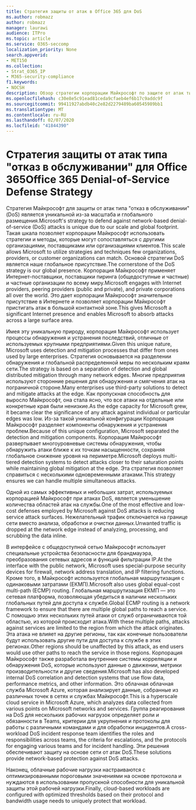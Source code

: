 ```yaml
---
title: Стратегия защиты от атак в Office 365 для DoS
ms.author: robmazz
author: robmazz
manager: laurawi
audience: ITPro
ms.topic: article
ms.service: O365-seccomp
localization_priority: None
search.appverid:
- MET150
ms.collection:
- Strat_O365_IP
- M365-security-compliance
f1.keywords:
- NOCSH
description: Обзор стратегии корпорации Майкрософт по защите от атак типа "отказ в обслуживании" (DoS).
ms.openlocfilehash: c30e8e5c91ead81ceda9cfaeb4ef6b17c9addc9f
ms.sourcegitcommit: 99411927abdb40c2e82d2279489ba60545989bb1
ms.translationtype: MT
ms.contentlocale: ru-RU
ms.lasthandoff: 02/07/2020
ms.locfileid: "41844390"
---
```

# <a name="office-365-denial-of-service-defense-strategy"></a><span data-ttu-id="b8c6b-103">Стратегия защиты от атак типа "отказ в обслуживании" для Office 365</span><span class="sxs-lookup"><span data-stu-id="b8c6b-103">Office 365 Denial-of-Service Defense Strategy</span></span>

<span data-ttu-id="b8c6b-104">Стратегия Майкрософт для защиты от атак типа "отказ в обслуживании" (DoS) является уникальной из-за масштаба и глобального размещения.</span><span class="sxs-lookup"><span data-stu-id="b8c6b-104">Microsoft's strategy to defend against network-based denial-of-service (DoS) attacks is unique due to our scale and global footprint.</span></span> <span data-ttu-id="b8c6b-105">Такая шкала позволяет корпорации Майкрософт использовать стратегии и методы, которые могут сопоставляться с другими организациями, поставщиками или организациями клиентов.</span><span class="sxs-lookup"><span data-stu-id="b8c6b-105">This scale allows Microsoft to utilize strategies and techniques few organizations, providers, or customer organizations can match.</span></span> <span data-ttu-id="b8c6b-106">Основой стратегии DoS является наше глобальное присутствие.</span><span class="sxs-lookup"><span data-stu-id="b8c6b-106">The cornerstone of the DoS strategy is our global presence.</span></span> <span data-ttu-id="b8c6b-107">Корпорация Майкрософт применяет Интернет-поставщики, поставщики пиринга (общедоступные и частные) и частные организации по всему миру.</span><span class="sxs-lookup"><span data-stu-id="b8c6b-107">Microsoft engages with Internet providers, peering providers (public and private), and private corporations all over the world.</span></span> <span data-ttu-id="b8c6b-108">Это дает корпорации Майкрософт значительное присутствие в Интернете и позволяет корпорации Майкрософт пристигать атак в большой контактной зоне.</span><span class="sxs-lookup"><span data-stu-id="b8c6b-108">This gives Microsoft a significant Internet presence and enables Microsoft to absorb attacks across a large surface area.</span></span>

<span data-ttu-id="b8c6b-109">Имея эту уникальную природу, корпорация Майкрософт использует процессы обнаружения и устранения последствий, отличные от используемых крупными предприятиями.</span><span class="sxs-lookup"><span data-stu-id="b8c6b-109">Given this unique nature, Microsoft uses detection and mitigation processes that differ from ones used by large enterprises.</span></span> <span data-ttu-id="b8c6b-110">Стратегия основывается на разделении обнаружения и глобальной распределенной меры по нескольким краям сети.</span><span class="sxs-lookup"><span data-stu-id="b8c6b-110">The strategy is based on a separation of detection and global distributed mitigation through many network edges.</span></span> <span data-ttu-id="b8c6b-111">Многие предприятия используют сторонние решения для обнаружения и смягчения атак на пограничной стороне.</span><span class="sxs-lookup"><span data-stu-id="b8c6b-111">Many enterprises use third-party solutions to detect and mitigate attacks at the edge.</span></span> <span data-ttu-id="b8c6b-112">Как пропускная способность для выросло Майкрософт, она стала ясно, что все атаки на отдельные или конкретные края были ненизкие.</span><span class="sxs-lookup"><span data-stu-id="b8c6b-112">As the edge capacity for Microsoft grew, it became clear the significance of any attack against individual or particular edges was low.</span></span> <span data-ttu-id="b8c6b-113">Из-за такой уникальной конфигурации Корпорация Майкрософт разделяет компоненты обнаружения и устранения проблем.</span><span class="sxs-lookup"><span data-stu-id="b8c6b-113">Because of this unique configuration, Microsoft separated the detection and mitigation components.</span></span> <span data-ttu-id="b8c6b-114">Корпорация Майкрософт развертывает многоуровневые системы обнаружения, чтобы обнаружить атаки ближе к их точкам насыщенности, сохраняя глобальное снижение уровня на периметре.</span><span class="sxs-lookup"><span data-stu-id="b8c6b-114">Microsoft deploys multi-tiered detection systems to detect attacks closer to their saturation points while maintaining global mitigation at the edge.</span></span> <span data-ttu-id="b8c6b-115">Эта стратегия позволяет справиться с несколькими одновременными атаками.</span><span class="sxs-lookup"><span data-stu-id="b8c6b-115">This strategy ensures we can handle multiple simultaneous attacks.</span></span>

<span data-ttu-id="b8c6b-116">Одной из самых эффективных и небольших затрат, используемых корпорацией Майкрософт при атаках DoS, является уменьшение количества областей атак на службы.</span><span class="sxs-lookup"><span data-stu-id="b8c6b-116">One of the most effective and low-cost defenses employed by Microsoft against DoS attacks is reducing service attack surfaces.</span></span> <span data-ttu-id="b8c6b-117">Нежелательный трафик отключается на границе сети вместо анализа, обработки и очистки данных.</span><span class="sxs-lookup"><span data-stu-id="b8c6b-117">Unwanted traffic is dropped at the network edge instead of analyzing, processing, and scrubbing the data inline.</span></span>

<span data-ttu-id="b8c6b-118">В интерфейсе с общедоступной сетью Майкрософт использует специальные устройства безопасности для брандмауэра, преобразования сетевых адресов и функций фильтрации IP.</span><span class="sxs-lookup"><span data-stu-id="b8c6b-118">At the interface with the public network, Microsoft uses special-purpose security devices for firewall, network address translation, and IP filtering functions.</span></span> <span data-ttu-id="b8c6b-119">Кроме того, в Майкрософт используется глобальная маршрутизация с одинаковыми затратами (ЕКМП).</span><span class="sxs-lookup"><span data-stu-id="b8c6b-119">Microsoft also uses global equal-cost multi-path (ECMP) routing.</span></span> <span data-ttu-id="b8c6b-120">Глобальная маршрутизация ЕКМП — это сетевая платформа, позволяющая убедиться в наличии нескольких глобальных путей для доступа к службе.</span><span class="sxs-lookup"><span data-stu-id="b8c6b-120">Global ECMP routing is a network framework to ensure that there are multiple global paths to reach a service.</span></span> <span data-ttu-id="b8c6b-121">С помощью этих нескольких путей атаки от служб ограничиваются той областью, из которой происходит атака.</span><span class="sxs-lookup"><span data-stu-id="b8c6b-121">With these multiple paths, attacks against services are limited to the region from which the attack originates.</span></span> <span data-ttu-id="b8c6b-122">Эта атака не влияет на другие регионы, так как конечные пользователи будут использовать другие пути для доступа к службе в этих регионах.</span><span class="sxs-lookup"><span data-stu-id="b8c6b-122">Other regions should be unaffected by this attack, as end users would use other paths to reach the service in those regions.</span></span> <span data-ttu-id="b8c6b-123">Корпорация Майкрософт также разработала внутренние системы корреляции и обнаружения DoS, которые используют данные о движении, метрики производительности и другие сведения.</span><span class="sxs-lookup"><span data-stu-id="b8c6b-123">Microsoft has also developed internal DoS correlation and detection systems that use flow data, performance metrics, and other information.</span></span> <span data-ttu-id="b8c6b-124">Это облачная облачная служба Microsoft Azure, которая анализирует данные, собранные из различных точек в сетях и службах Майкрософт.</span><span class="sxs-lookup"><span data-stu-id="b8c6b-124">This is a hyperscale cloud service in Microsoft Azure, which analyzes data collected from various points on Microsoft networks and services.</span></span> <span data-ttu-id="b8c6b-125">Группа реагирования на DoS для нескольких рабочих нагрузок определяет роли и обязанности в Teams, критерии для укрупнения и протоколы для работы с различными командами и для обработки инцидентов.</span><span class="sxs-lookup"><span data-stu-id="b8c6b-125">A cross-workload DoS incident response team identifies the roles and responsibilities across teams, the criteria for escalations, and the protocols for engaging various teams and for incident handling.</span></span> <span data-ttu-id="b8c6b-126">Эти решения обеспечивают защиту на основе сети от атак DoS.</span><span class="sxs-lookup"><span data-stu-id="b8c6b-126">These solutions provide network-based protection against DoS attacks.</span></span>

<span data-ttu-id="b8c6b-127">Наконец, облачные рабочие нагрузки настраиваются с оптимизированными пороговыми значениями на основе протокола и нуждаются в использовании пропускной способности для уникальной защиты этой рабочей нагрузки.</span><span class="sxs-lookup"><span data-stu-id="b8c6b-127">Finally, cloud-based workloads are configured with optimized thresholds based on their protocol and bandwidth usage needs to uniquely protect that workload.</span></span>
